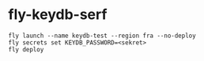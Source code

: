 # fly-keydb-serf

```
fly launch --name keydb-test --region fra --no-deploy
fly secrets set KEYDB_PASSWORD=<sekret>
fly deploy
```

